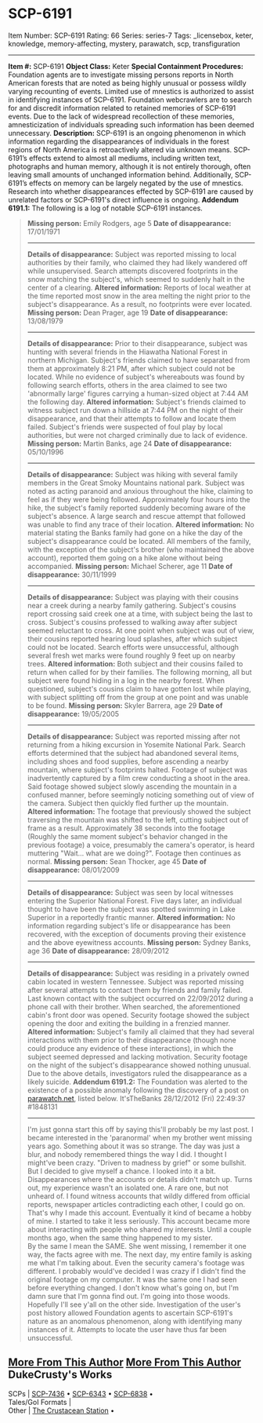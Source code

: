 # SCP-6191
Item Number: SCP-6191
Rating: 66
Series: series-7
Tags: _licensebox, keter, knowledge, memory-affecting, mystery, parawatch, scp, transfiguration

---

**Item #:** SCP-6191
**Object Class:** Keter
**Special Containment Procedures:** Foundation agents are to investigate missing persons reports in North American forests that are noted as being highly unusual or possess wildly varying recounting of events. Limited use of mnestics is authorized to assist in identifying instances of SCP-6191.
Foundation webcrawlers are to search for and discredit information related to retained memories of SCP-6191 events. Due to the lack of widespread recollection of these memories, amnesticization of individuals spreading such information has been deemed unnecessary.
**Description:** SCP-6191 is an ongoing phenomenon in which information regarding the disappearances of individuals in the forest regions of North America is retroactively altered via unknown means.
SCP-6191’s effects extend to almost all mediums, including written text, photographs and human memory, although it is not entirely thorough, often leaving small amounts of unchanged information behind. Additionally, SCP-6191’s effects on memory can be largely negated by the use of mnestics.
Research into whether disappearances effected by SCP-6191 are caused by unrelated factors or SCP-6191's direct influence is ongoing.
**Addendum 6191.1:** The following is a log of notable SCP-6191 instances.
> **Missing person:** Emily Rodgers, age 5
> **Date of disappearance:** 17/01/1971
> * * *
> **Details of disappearance:** Subject was reported missing to local authorities by their family, who claimed they had likely wandered off while unsupervised. Search attempts discovered footprints in the snow matching the subject's, which seemed to suddenly halt in the center of a clearing.
> **Altered information:** Reports of local weather at the time reported most snow in the area melting the night prior to the subject's disappearance. As a result, no footprints were ever located.
> **Missing person:** Dean Prager, age 19
> **Date of disappearance:** 13/08/1979
> * * *
> **Details of disappearance:** Prior to their disappearance, subject was hunting with several friends in the Hiawatha National Forest in northern Michigan. Subject's friends claimed to have separated from them at approximately 8:21 PM, after which subject could not be located. While no evidence of subject's whereabouts was found by following search efforts, others in the area claimed to see two 'abnormally large' figures carrying a human-sized object at 7:44 AM the following day.
> **Altered information:** Subject's friends claimed to witness subject run down a hillside at 7:44 PM on the night of their disappearance, and that their attempts to follow and locate them failed. Subject's friends were suspected of foul play by local authorities, but were not charged criminally due to lack of evidence.
> **Missing person:** Martin Banks, age 24
> **Date of disappearance:** 05/10/1996
> * * *
> **Details of disappearance:** Subject was hiking with several family members in the Great Smoky Mountains national park. Subject was noted as acting paranoid and anxious throughout the hike, claiming to feel as if they were being followed. Approximately four hours into the hike, the subject's family reported suddenly becoming aware of the subject's absence. A large search and rescue attempt that followed was unable to find any trace of their location.
> **Altered information:** No material stating the Banks family had gone on a hike the day of the subject's disappearance could be located. All members of the family, with the exception of the subject's brother (who maintained the above account), reported them going on a hike alone without being accompanied.
> **Missing person:** Michael Scherer, age 11
> **Date of disappearance:** 30/11/1999
> * * *
> **Details of disappearance:** Subject was playing with their cousins near a creek during a nearby family gathering. Subject's cousins report crossing said creek one at a time, with subject being the last to cross. Subject's cousins professed to walking away after subject seemed reluctant to cross. At one point when subject was out of view, their cousins reported hearing loud splashes, after which subject could not be located. Search efforts were unsuccessful, although several fresh wet marks were found roughly 9 feet up on nearby trees.
> **Altered information:** Both subject and their cousins failed to return when called for by their families. The following morning, all but subject were found hiding in a log in the nearby forest. When questioned, subject's cousins claim to have gotten lost while playing, with subject splitting off from the group at one point and was unable to be found.
> **Missing person:** Skyler Barrera, age 29
> **Date of disappearance:** 19/05/2005
> * * *
> **Details of disappearance:** Subject was reported missing after not returning from a hiking excursion in Yosemite National Park. Search efforts determined that the subject had abandoned several items, including shoes and food supplies, before ascending a nearby mountain, where subject's footprints halted. Footage of subject was inadvertently captured by a film crew conducting a shoot in the area. Said footage showed subject slowly ascending the mountain in a confused manner, before seemingly noticing something out of view of the camera. Subject then quickly fled further up the mountain.
> **Altered information:** The footage that previously showed the subject traversing the mountain was shifted to the left, cutting subject out of frame as a result. Approximately 38 seconds into the footage (Roughly the same moment subject's behavior changed in the previous footage) a voice, presumably the camera's operator, is heard muttering "Wait… what are we doing?". Footage then continues as normal.
> **Missing person:** Sean Thocker, age 45
> **Date of disappearance:** 08/01/2009
> * * *
> **Details of disappearance:** Subject was seen by local witnesses entering the Superior National Forest. Five days later, an individual thought to have been the subject was spotted swimming in Lake Superior in a reportedly frantic manner.
> **Altered information:** No information regarding subject's life or disappearance has been recovered, with the exception of documents proving their existence and the above eyewitness accounts.
> **Missing person:** Sydney Banks, age 36
> **Date of disappearance:** 28/09/2012
> * * *
> **Details of disappearance:** Subject was residing in a privately owned cabin located in western Tennessee. Subject was reported missing after several attempts to contact them by friends and family failed. Last known contact with the subject occurred on 22/09/2012 during a phone call with their brother. When searched, the aforementioned cabin's front door was opened. Security footage showed the subject opening the door and exiting the building in a frenzied manner.
> **Altered information:** Subject's family all claimed that they had several interactions with them prior to their disappearance (though none could produce any evidence of these interactions), in which the subject seemed depressed and lacking motivation. Security footage on the night of the subject's disappearance showed nothing unusual. Due to the above details, investigators ruled the disappearance as a likely suicide.
**Addendum 6191.2:** The Foundation was alerted to the existence of a possible anomaly following the discovery of a post on [parawatch.net](https://scp-wiki.wikidot.com/parawatch-hub), listed below.
> It'sTheBanks 28/12/2012 (Fri) 22:49:37 #1848131
> * * *
> I'm just gonna start this off by saying this'll probably be my last post.
> I became interested in the 'paranormal' when my brother went missing years ago. Something about it was so strange. The day was just a blur, and nobody remembered things the way I did. I thought I might've been crazy. "Driven to madness by grief" or some bullshit.  
>  But I decided to give myself a chance. I looked into it a bit. Disappearances where the accounts or details didn't match up. Turns out, my experience wasn't an isolated one. A rare one, but not unheard of. I found witness accounts that wildly differed from official reports, newspaper articles contradicting each other, I could go on. That's why I made this account. Eventually it kind of became a hobby of mine. I started to take it less seriously. This account became more about interacting with people who shared my interests. Until a couple months ago, when the same thing happened to my sister.  
>  By the same I mean the SAME. She went missing, I remember it one way, the facts agree with me. The next day, my entire family is asking me what I'm talking about. Even the security camera's footage was different. I probably would've decided I was crazy if I didn't find the original footage on my computer. It was the same one I had seen before everything changed.
> I don't know what's going on, but I'm damn sure that I'm gonna find out. I'm going into those woods. Hopefully I'll see y'all on the other side.
Investigation of the user's post history allowed Foundation agents to ascertain SCP-6191's nature as an anomalous phenomenon, along with identifying many instances of it. Attempts to locate the user have thus far been unsuccessful.
  
  

[More From This Author](javascript:;)
[More From This Author](javascript:;)
DukeCrusty's Works  
---  
SCPs |  [SCP-7436](/scp-7436) • [SCP-6343](/scp-6343) • [SCP-6838](/scp-6838) •  
Tales/GoI Formats |   
Other |  [The Crustacean Station](/the-crustacean-station) •